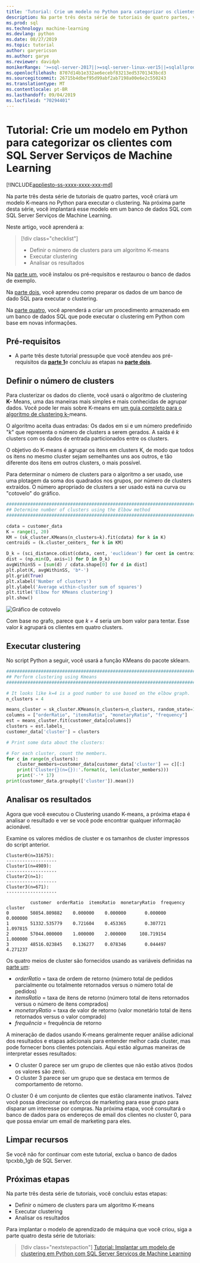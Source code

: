 ```yaml
---
title: 'Tutorial: Crie um modelo no Python para categorizar os clientes'
description: Na parte três desta série de tutoriais de quatro partes, você criará um modelo K-means para executar o clustering em Python com SQL Server Serviços de Machine Learning.
ms.prod: sql
ms.technology: machine-learning
ms.devlang: python
ms.date: 08/27/2019
ms.topic: tutorial
author: garyericson
ms.author: garye
ms.reviewer: davidph
monikerRange: '>=sql-server-2017||>=sql-server-linux-ver15||=sqlallproducts-allversions'
ms.openlocfilehash: 8707d14b1e332ae6ecebf83213ed53701343bcd3
ms.sourcegitcommit: 26715b4dbef95d99abf2ab7198a00e6e2c550243
ms.translationtype: MT
ms.contentlocale: pt-BR
ms.lasthandoff: 09/04/2019
ms.locfileid: "70294401"
---
```

# <a name="tutorial-build-a-model-in-python-to-categorize-customers-with-sql-server-machine-learning-services"></a>Tutorial: Crie um modelo em Python para categorizar os clientes com SQL Server Serviços de Machine Learning

[!INCLUDE[appliesto-ss-xxxx-xxxx-xxx-md](../../includes/appliesto-ss-xxxx-xxxx-xxx-md.md)]

Na parte três desta série de tutoriais de quatro partes, você criará um modelo K-means no Python para executar o clustering. Na próxima parte desta série, você implantará esse modelo em um banco de dados SQL com SQL Server Serviços de Machine Learning.

Neste artigo, você aprenderá a:

> [!div class="checklist"]
> * Definir o número de clusters para um algoritmo K-means
> * Executar clustering
> * Analisar os resultados

Na [parte um](python-clustering-model.md), você instalou os pré-requisitos e restaurou o banco de dados de exemplo.

Na [parte dois](python-clustering-model-prepare-data.md), você aprendeu como preparar os dados de um banco de dado SQL para executar o clustering.

Na [parte quatro](python-clustering-model-deploy.md), você aprenderá a criar um procedimento armazenado em um banco de dados SQL que pode executar o clustering em Python com base em novas informações.

## <a name="prerequisites"></a>Pré-requisitos

* A parte três deste tutorial pressupõe que você atendeu aos pré-requisitos da [**parte 1**](python-clustering-model.md)e concluiu as etapas na [**parte dois**](python-clustering-model-prepare-data.md).

## <a name="define-the-number-of-clusters"></a>Definir o número de clusters

Para clusterizar os dados do cliente, você usará o algoritmo de clustering **K-** Means, uma das maneiras mais simples e mais conhecidas de agrupar dados.
Você pode ler mais sobre K-means em [um guia completo para o algoritmo de clustering k-](https://www.kdnuggets.com/2019/05/guide-k-means-clustering-algorithm.html)means.

O algoritmo aceita duas entradas: Os dados em si e um número predefinido "*k*" que representa o número de clusters a serem gerados.
A saída é *k* clusters com os dados de entrada particionados entre os clusters.

O objetivo do K-means é agrupar os itens em clusters K, de modo que todos os itens no mesmo cluster sejam semelhantes uns aos outros, e tão diferente dos itens em outros clusters, o mais possível.

Para determinar o número de clusters para o algoritmo a ser usado, use uma plotagem da soma dos quadrados nos grupos, por número de clusters extraídos. O número apropriado de clusters a ser usado está na curva ou "cotovelo" do gráfico.

```python
################################################################################################
## Determine number of clusters using the Elbow method
################################################################################################

cdata = customer_data
K = range(1, 20)
KM = (sk_cluster.KMeans(n_clusters=k).fit(cdata) for k in K)
centroids = (k.cluster_centers_ for k in KM)

D_k = (sci_distance.cdist(cdata, cent, 'euclidean') for cent in centroids)
dist = (np.min(D, axis=1) for D in D_k)
avgWithinSS = [sum(d) / cdata.shape[0] for d in dist]
plt.plot(K, avgWithinSS, 'b*-')
plt.grid(True)
plt.xlabel('Number of clusters')
plt.ylabel('Average within-cluster sum of squares')
plt.title('Elbow for KMeans clustering')
plt.show()
```

![Gráfico de cotovelo](./media/python-tutorial-elbow-graph.png)

Com base no grafo, parece que *k = 4* seria um bom valor para tentar. Esse valor *k* agrupará os clientes em quatro clusters.

## <a name="perform-clustering"></a>Executar clustering

No script Python a seguir, você usará a função KMeans do pacote sklearn.

```python
################################################################################################
## Perform clustering using Kmeans
################################################################################################

# It looks like k=4 is a good number to use based on the elbow graph.
n_clusters = 4

means_cluster = sk_cluster.KMeans(n_clusters=n_clusters, random_state=111)
columns = ["orderRatio", "itemsRatio", "monetaryRatio", "frequency"]
est = means_cluster.fit(customer_data[columns])
clusters = est.labels_
customer_data['cluster'] = clusters

# Print some data about the clusters:

# For each cluster, count the members.
for c in range(n_clusters):
    cluster_members=customer_data[customer_data['cluster'] == c][:]
    print('Cluster{}(n={}):'.format(c, len(cluster_members)))
    print('-'* 17)
print(customer_data.groupby(['cluster']).mean())
```

## <a name="analyze-the-results"></a>Analisar os resultados

Agora que você executou o Clustering usando K-means, a próxima etapa é analisar o resultado e ver se você pode encontrar qualquer informação acionável.

Examine os valores médios de cluster e os tamanhos de cluster impressos do script anterior.

```results
Cluster0(n=31675):
-------------------
Cluster1(n=4989):
-------------------
Cluster2(n=1):
-------------------
Cluster3(n=671):
-------------------

         customer  orderRatio  itemsRatio  monetaryRatio  frequency
cluster
0        50854.809882    0.000000    0.000000       0.000000   0.000000
1        51332.535779    0.721604    0.453365       0.307721   1.097815
2        57044.000000    1.000000    2.000000     108.719154   1.000000
3        48516.023845    0.136277    0.078346       0.044497   4.271237
```

Os quatro meios de cluster são fornecidos usando as variáveis definidas na [parte um](python-clustering-model-prepare-data.md#separate-customers):

* *orderRatio* = taxa de ordem de retorno (número total de pedidos parcialmente ou totalmente retornados versus o número total de pedidos)
* *itemsRatio* = taxa de itens de retorno (número total de itens retornados versus o número de itens comprados)
* *monetaryRatio* = taxa de valor de retorno (valor monetário total de itens retornados versus o valor comprado)
* *frequência* = frequência de retorno

A mineração de dados usando K-means geralmente requer análise adicional dos resultados e etapas adicionais para entender melhor cada cluster, mas pode fornecer bons clientes potenciais.
Aqui estão algumas maneiras de interpretar esses resultados:

* O cluster 0 parece ser um grupo de clientes que não estão ativos (todos os valores são zero).
* O cluster 3 parece ser um grupo que se destaca em termos de comportamento de retorno.

O cluster 0 é um conjunto de clientes que estão claramente inativos. Talvez você possa direcionar os esforços de marketing para esse grupo para disparar um interesse por compras. Na próxima etapa, você consultará o banco de dados para os endereços de email dos clientes no cluster 0, para que possa enviar um email de marketing para eles.

## <a name="clean-up-resources"></a>Limpar recursos

Se você não for continuar com este tutorial, exclua o banco de dados tpcxbb_1gb de SQL Server.

## <a name="next-steps"></a>Próximas etapas

Na parte três desta série de tutoriais, você concluiu estas etapas:

* Definir o número de clusters para um algoritmo K-means
* Executar clustering
* Analisar os resultados

Para implantar o modelo de aprendizado de máquina que você criou, siga a parte quatro desta série de tutoriais:

> [!div class="nextstepaction"]
> [Tutorial: Implantar um modelo de clustering em Python com SQL Server Serviços de Machine Learning](python-clustering-model-deploy.md)